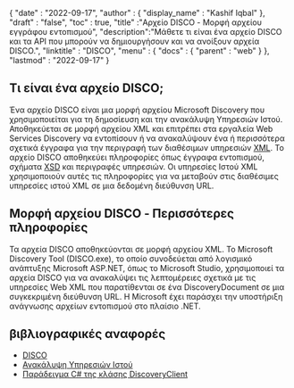 {
  "date" : "2022-09-17",
  "author" : {
    "display_name" : "Kashif Iqbal"
},
  "draft" : "false",
  "toc" : true,
  "title" :"Αρχείο DISCO - Μορφή αρχείου εγγράφου εντοπισμού",
  "description":"Μάθετε τι είναι ένα αρχείο DISCO και τα API που μπορούν να δημιουργήσουν και να ανοίξουν αρχεία DISCO.",
  "linktitle" : "DISCO",
  "menu" : {
    "docs" : {
      "parent" : "web"
}
},
  "lastmod" : "2022-09-17"
}

## Τι είναι ένα αρχείο DISCO;

Ένα αρχείο DISCO είναι μια μορφή αρχείου Microsoft Discovery που χρησιμοποιείται για τη δημοσίευση και την ανακάλυψη Υπηρεσιών Ιστού. Αποθηκεύεται σε μορφή αρχείου XML και επιτρέπει στα εργαλεία Web Services Discovery να εντοπίσουν ή να ανακαλύψουν ένα ή περισσότερα σχετικά έγγραφα για την περιγραφή των διαθέσιμων υπηρεσιών [XML](/el/web/xml/). Το αρχείο DISCO αποθηκεύει πληροφορίες όπως έγγραφα εντοπισμού, σχήματα [XSD](https://docs.fileformat.com/programming/xsd/) και περιγραφές υπηρεσιών. Οι υπηρεσίες Ιστού XML χρησιμοποιούν αυτές τις πληροφορίες για να μεταβούν στις διαθέσιμες υπηρεσίες ιστού XML σε μια δεδομένη διεύθυνση URL.

## Μορφή αρχείου DISCO - Περισσότερες πληροφορίες

Τα αρχεία DISCO αποθηκεύονται σε μορφή αρχείου XML. Το Microsoft Discovery Tool (DISCO.exe), το οποίο συνοδεύεται από λογισμικό ανάπτυξης Microsoft ASP.NET, όπως το Microsoft Studio, χρησιμοποιεί τα αρχεία DISCO για να ανακαλύψει τις λεπτομέρειες σχετικά με τις υπηρεσίες Web XML που παρατίθενται σε ένα DiscoveryDocument σε μια συγκεκριμένη διεύθυνση URL. Η Microsoft έχει παράσχει την υποστήριξη ανάγνωσης αρχείων εντοπισμού στο πλαίσιο .NET.

## βιβλιογραφικές αναφορές

* [DISCO](https://appsource.microsoft.com/en-us/product/office/WA104381894)
* [Ανακάλυψη Υπηρεσιών Ιστού](https://en.wikipedia.org/wiki/Web_Services_Discovery)
* [Παράδειγμα C# της κλάσης DiscoveryClient](https://learn.microsoft.com/en-us/dotnet/api/system.web.services.discovery.discoveryclientprotocol?view=netframework-4.8)

